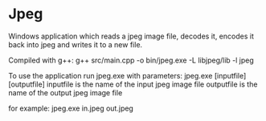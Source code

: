 # Jpeg
Windows application which reads a jpeg image file, decodes it, encodes it back into jpeg and writes it to a new file.

Compiled with g++:
 g++ src/main.cpp -o bin/jpeg.exe -L libjpeg/lib -l jpeg

To use the application run jpeg.exe with parameters:
 jpeg.exe [inputfile] [outputfile]
 inputfile is the name of the input jpeg image file
 outputfile is the name of the output jpeg image file

for example:
 jpeg.exe in.jpeg out.jpeg